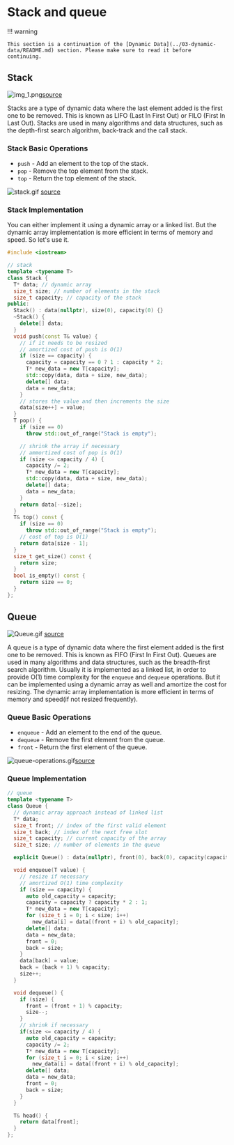 # Stack and queue

!!! warning
    
    This section is a continuation of the [Dynamic Data](../03-dynamic-data/README.md) section. Please make sure to read it before continuing.

## Stack

![img_1.png](img_1.png)[source](https://programmerhumor.io/stackoverflow-memes/data-structures-in-a-nutshell/)

Stacks are a type of dynamic data where the last element added is the first one to be removed. This is known as LIFO (Last In First Out) or FILO (First In Last Out). Stacks are used in many algorithms and data structures, such as the depth-first search algorithm, back-track and the call stack.

### Stack Basic Operations

- `push` - Add an element to the top of the stack.
- `pop` - Remove the top element from the stack.
- `top` - Return the top element of the stack.

![stack.gif](stack.gif) [source](https://medium.com/@joshalphonse/stacks-queues-97037b3c01c6)

### Stack Implementation

You can either implement it using a dynamic array or a linked list. But the dynamic array implementation is more efficient in terms of memory and speed. So let's use it.

```c++
#include <iostream>

// stack
template <typename T>
class Stack {
  T* data; // dynamic array
  size_t size; // number of elements in the stack
  size_t capacity; // capacity of the stack
public:
  Stack() : data(nullptr), size(0), capacity(0) {}
  ~Stack() {
    delete[] data;
  }
  void push(const T& value) {
    // if it needs to be resized
    // amortized cost of push is O(1)
    if (size == capacity) {
      capacity = capacity == 0 ? 1 : capacity * 2;
      T* new_data = new T[capacity];
      std::copy(data, data + size, new_data);
      delete[] data;
      data = new_data;
    }
    // stores the value and then increments the size
    data[size++] = value; 
  }
  T pop() {
    if (size == 0)
      throw std::out_of_range("Stack is empty");

    // shrink the array if necessary
    // ammortized cost of pop is O(1)
    if (size <= capacity / 4) {
      capacity /= 2;
      T* new_data = new T[capacity];
      std::copy(data, data + size, new_data);
      delete[] data;
      data = new_data;
    }
    return data[--size];
  }
  T& top() const {
    if (size == 0)
      throw std::out_of_range("Stack is empty");
    // cost of top is O(1)
    return data[size - 1];
  }
  size_t get_size() const {
    return size;
  }
  bool is_empty() const {
    return size == 0;
  }
};
```

## Queue

![Queue.gif](Queue.gif) [source](https://embetronicx.com/tutorials/p_language/c/queue-in-c/)

A queue is a type of dynamic data where the first element added is the first one to be removed. This is known as FIFO (First In First Out). Queues are used in many algorithms and data structures, such as the breadth-first search algorithm. Usually it is implemented as a linked list, in order to provide O(1) time complexity for the `enqueue` and `dequeue` operations. But it can be implemented using a dynamic array as well and amortize the cost for resizing. The dynamic array implementation is more efficient in terms of memory and speed(if not resized frequently).

### Queue Basic Operations

- `enqueue` - Add an element to the end of the queue.
- `dequeue` - Remove the first element from the queue.
- `front` - Return the first element of the queue.

![queue-operations.gif](queue-operations.gif)[source](https://algo.aspires.cc/fundamental/ch1-linear-structure)

### Queue Implementation

```c++
// queue
template <typename T>
class Queue {
  // dynamic array approach instead of linked list
  T* data;
  size_t front; // index of the first valid element
  size_t back; // index of the next free slot
  size_t capacity; // current capacity of the array
  size_t size; // number of elements in the queue

  explicit Queue() : data(nullptr), front(0), back(0), capacity(capacity), size(0) {};

  void enqueue(T value) {
    // resize if necessary
    // amortized O(1) time complexity
    if (size == capacity) {
      auto old_capacity = capacity;
      capacity = capacity ? capacity * 2 : 1;
      T* new_data = new T[capacity];
      for (size_t i = 0; i < size; i++)
        new_data[i] = data[(front + i) % old_capacity];
      delete[] data;
      data = new_data;
      front = 0;
      back = size;
    }
    data[back] = value;
    back = (back + 1) % capacity;
    size++;
  }

  void dequeue() {
    if (size) {
      front = (front + 1) % capacity;
      size--;
    }
    // shrink if necessary
    if(size <= capacity / 4) {
      auto old_capacity = capacity;
      capacity /= 2;
      T* new_data = new T[capacity];
      for (size_t i = 0; i < size; i++)
        new_data[i] = data[(front + i) % old_capacity];
      delete[] data;
      data = new_data;
      front = 0;
      back = size;
    }
  }

  T& head() {
    return data[front];
  }
};
